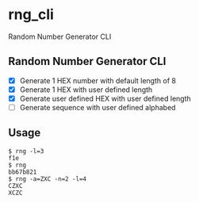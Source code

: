 # rng_cli
Random Number Generator CLI
## Random Number Generator CLI
- [x] Generate 1 HEX number with default length of 8
- [x] Generate 1 HEX with user defined length
- [x] Generate user defined HEX with user defined length
- [ ] Generate sequence with user defined alphabed
## Usage
````
$ rng -l=3
f1e
$ rng
bb67b821
$ rng -a=ZXC -n=2 -l=4
CZXC
XCZC
````